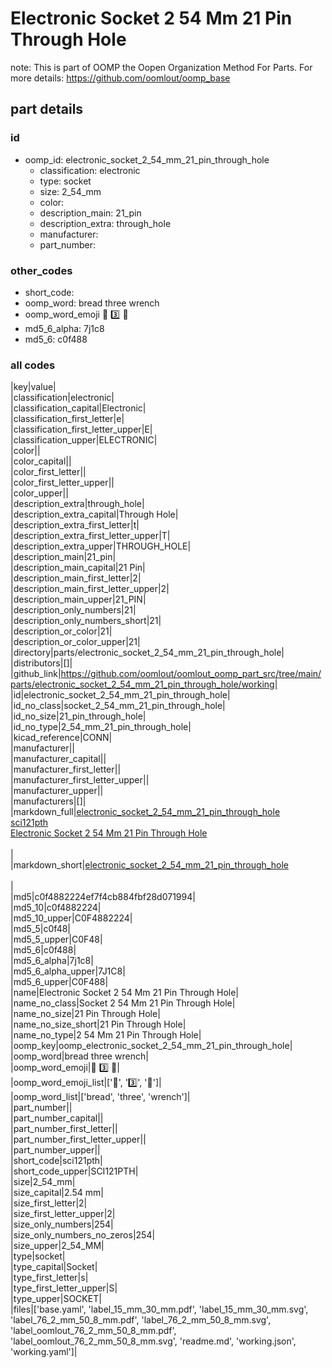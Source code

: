 # Electronic Socket 2 54 Mm 21 Pin Through Hole  

note: This is part of OOMP the Oopen Organization Method For Parts. For more details: https://github.com/oomlout/oomp_base

##  part details





### id
* oomp_id: electronic_socket_2_54_mm_21_pin_through_hole
  * classification: electronic
  * type: socket
  * size: 2_54_mm
  * color: 
  * description_main: 21_pin
  * description_extra: through_hole
  * manufacturer: 
  * part_number: 

### other_codes
* short_code: 
* oomp_word: bread three wrench
* oomp_word_emoji :bread: :three: :wrench:
* md5_6_alpha: 7j1c8
* md5_6: c0f488

### all codes 
|key|value|  
|classification|electronic|  
|classification_capital|Electronic|  
|classification_first_letter|e|  
|classification_first_letter_upper|E|  
|classification_upper|ELECTRONIC|  
|color||  
|color_capital||  
|color_first_letter||  
|color_first_letter_upper||  
|color_upper||  
|description_extra|through_hole|  
|description_extra_capital|Through Hole|  
|description_extra_first_letter|t|  
|description_extra_first_letter_upper|T|  
|description_extra_upper|THROUGH_HOLE|  
|description_main|21_pin|  
|description_main_capital|21 Pin|  
|description_main_first_letter|2|  
|description_main_first_letter_upper|2|  
|description_main_upper|21_PIN|  
|description_only_numbers|21|  
|description_only_numbers_short|21|  
|description_or_color|21|  
|description_or_color_upper|21|  
|directory|parts/electronic_socket_2_54_mm_21_pin_through_hole|  
|distributors|[]|  
|github_link|https://github.com/oomlout/oomlout_oomp_part_src/tree/main/parts/electronic_socket_2_54_mm_21_pin_through_hole/working|  
|id|electronic_socket_2_54_mm_21_pin_through_hole|  
|id_no_class|socket_2_54_mm_21_pin_through_hole|  
|id_no_size|21_pin_through_hole|  
|id_no_type|2_54_mm_21_pin_through_hole|  
|kicad_reference|CONN|  
|manufacturer||  
|manufacturer_capital||  
|manufacturer_first_letter||  
|manufacturer_first_letter_upper||  
|manufacturer_upper||  
|manufacturers|[]|  
|markdown_full|[electronic_socket_2_54_mm_21_pin_through_hole](https://github.com/oomlout/oomlout_oomp_part_src/tree/main/parts/electronic_socket_2_54_mm_21_pin_through_hole/working)<br>[sci121pth](https://github.com/oomlout/oomlout_oomp_part_src/tree/main/parts/electronic_socket_2_54_mm_21_pin_through_hole/working)<br>[Electronic Socket 2 54 Mm 21 Pin Through Hole](https://github.com/oomlout/oomlout_oomp_part_src/tree/main/parts/electronic_socket_2_54_mm_21_pin_through_hole/working)<br><br>|  
|markdown_short|[electronic_socket_2_54_mm_21_pin_through_hole](https://github.com/oomlout/oomlout_oomp_part_src/tree/main/parts/electronic_socket_2_54_mm_21_pin_through_hole/working)<br><br>|  
|md5|c0f4882224ef7f4cb884fbf28d071994|  
|md5_10|c0f4882224|  
|md5_10_upper|C0F4882224|  
|md5_5|c0f48|  
|md5_5_upper|C0F48|  
|md5_6|c0f488|  
|md5_6_alpha|7j1c8|  
|md5_6_alpha_upper|7J1C8|  
|md5_6_upper|C0F488|  
|name|Electronic Socket 2 54 Mm 21 Pin Through Hole|  
|name_no_class|Socket 2 54 Mm 21 Pin Through Hole|  
|name_no_size|21 Pin Through Hole|  
|name_no_size_short|21 Pin Through Hole|  
|name_no_type|2 54 Mm 21 Pin Through Hole|  
|oomp_key|oomp_electronic_socket_2_54_mm_21_pin_through_hole|  
|oomp_word|bread three wrench|  
|oomp_word_emoji|:bread: :three: :wrench:|  
|oomp_word_emoji_list|[':bread:', ':three:', ':wrench:']|  
|oomp_word_list|['bread', 'three', 'wrench']|  
|part_number||  
|part_number_capital||  
|part_number_first_letter||  
|part_number_first_letter_upper||  
|part_number_upper||  
|short_code|sci121pth|  
|short_code_upper|SCI121PTH|  
|size|2_54_mm|  
|size_capital|2.54 mm|  
|size_first_letter|2|  
|size_first_letter_upper|2|  
|size_only_numbers|254|  
|size_only_numbers_no_zeros|254|  
|size_upper|2_54_MM|  
|type|socket|  
|type_capital|Socket|  
|type_first_letter|s|  
|type_first_letter_upper|S|  
|type_upper|SOCKET|  
|files|['base.yaml', 'label_15_mm_30_mm.pdf', 'label_15_mm_30_mm.svg', 'label_76_2_mm_50_8_mm.pdf', 'label_76_2_mm_50_8_mm.svg', 'label_oomlout_76_2_mm_50_8_mm.pdf', 'label_oomlout_76_2_mm_50_8_mm.svg', 'readme.md', 'working.json', 'working.yaml']|  

